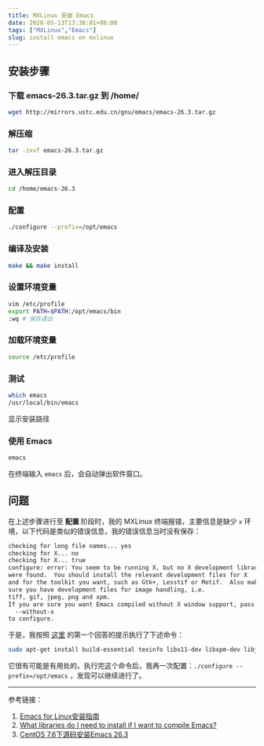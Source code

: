 ```yaml
---
title: MXLinux 安装 Emacs
date: 2020-05-13T13:38:01+08:00
tags: ["MXLinux","Emacs"]
slug: install emacs on mxlinux
---
```


## 安装步骤

### 下载 emacs-26.3.tar.gz 到 /home/

```bash
wget http://mirrors.ustc.edu.cn/gnu/emacs/emacs-26.3.tar.gz
```

### 解压缩

```bash
tar -zxvf emacs-26.3.tar.gz
```

### 进入解压目录

```bash
cd /home/emacs-26.3
```

### 配置

```bash
./configure --prefix=/opt/emacs
```

### 编译及安装

```bash
make && make install
```

### 设置环境变量

```bash
vim /etc/profile
export PATH=$PATH:/opt/emacs/bin
:wq # 保存退出
```

### 加载环境变量

```bash
source /etc/profile
```

### 测试

```bash
which emacs
/usr/local/bin/emacs
```

显示安装路径

### 使用 Emacs

```bash
emacs
```

在终端输入 `emacs` 后，会自动弹出软件窗口。

## 问题

在上述步骤进行至 **配置** 阶段时，我的 MXLinux 终端报错，主要信息是缺少 `x` 环境，以下代码是类似的错误信息，我的错误信息当时没有保存：

```bash
checking for long file names... yes
checking for X... no
checking for X... true
configure: error: You seem to be running X, but no X development libraries
were found.  You should install the relevant development files for X
and for the toolkit you want, such as Gtk+, Lesstif or Motif.  Also make
sure you have development files for image handling, i.e.
tiff, gif, jpeg, png and xpm.
If you are sure you want Emacs compiled without X window support, pass
  --without-x
to configure.
```

于是，我按照 [这里](https://askubuntu.com/questions/213873/what-libraries-do-i-need-to-install-if-i-want-to-compile-emacs) 的第一个回答的提示执行了下述命令：

```bash
sudo apt-get install build-essential texinfo libx11-dev libxpm-dev libjpeg-dev libpng-dev libgif-dev libtiff-dev libgtk-3-dev libncurses-dev libgnutls28-dev
```

它很有可能是有用处的，执行完这个命令后，我再一次配置：`./configure --prefix=/opt/emacs` ，发现可以继续进行了。

---

参考链接：

1. [Emacs for Linux安装指南](https://blog.csdn.net/youngdze/article/details/15751299)
2. [What libraries do I need to install if I want to compile Emacs?](https://askubuntu.com/questions/213873/what-libraries-do-i-need-to-install-if-i-want-to-compile-emacs)
3. [CentOS 7.6下源码安装Emacs 26.3](https://www.linuxidc.com/Linux/2019-09/160451.htm)

